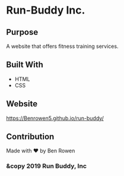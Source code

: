 # Run-Buddy Inc.

## Purpose
A website that offers fitness training services.

## Built With
* HTML
* CSS

## Website
https://Benrowen5.github.io/run-buddy/

## Contribution
Made with ❤️ by Ben Rowen

### &copy 2019 Run Buddy, Inc

